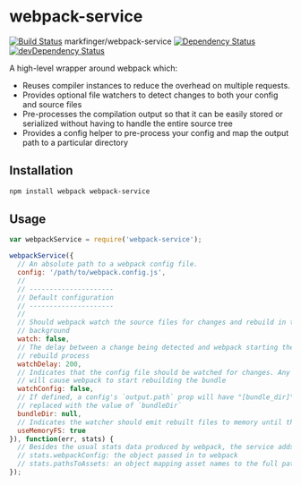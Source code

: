 webpack-service
===============

[![Build Status](https://travis-ci.org/markfinger/webpack-wrapper.svg?branch=master)](https://travis-ci.org/markfinger/webpack-wrapper)
markfinger/webpack-service
[![Dependency Status](https://david-dm.org/markfinger/webpack-service.svg)](https://david-dm.org/markfinger/webpack-service)
[![devDependency Status](https://david-dm.org/markfinger/webpack-service/dev-status.svg)](https://david-dm.org/markfinger/webpack-service#info=devDependencies)

A high-level wrapper around webpack which:
- Reuses compiler instances to reduce the overhead on multiple requests.
- Provides optional file watchers to detect changes to both your config and source files
- Pre-processes the compilation output so that it can be easily stored or serialized without having to handle the entire source tree
- Provides a config helper to pre-process your config and map the output path to a particular directory


Installation
------------

```bash
npm install webpack webpack-service
```

Usage
-----

```javascript
var webpackService = require('webpack-service');

webpackService({
  // An absolute path to a webpack config file.
  config: '/path/to/webpack.config.js',
  //
  // ---------------------
  // Default configuration
  // ---------------------
  //
  // Should webpack watch the source files for changes and rebuild in the
  // background
  watch: false,
  // The delay between a change being detected and webpack starting the
  // rebuild process
  watchDelay: 200,
  // Indicates that the config file should be watched for changes. Any changes
  // will cause webpack to start rebuilding the bundle
  watchConfig: false,
  // If defined, a config's `output.path` prop will have "[bundle_dir]" substrings
  // replaced with the value of `bundleDir`
  bundleDir: null,
  // Indicates the watcher should emit rebuilt files to memory until the are required
  useMemoryFS: true
}), function(err, stats) {
  // Besides the usual stats data produced by webpack, the service adds extra props:
  // stats.webpackConfig: the object passed in to webpack
  // stats.pathsToAssets: an object mapping asset names to the full path of the emitted asset
});
```
